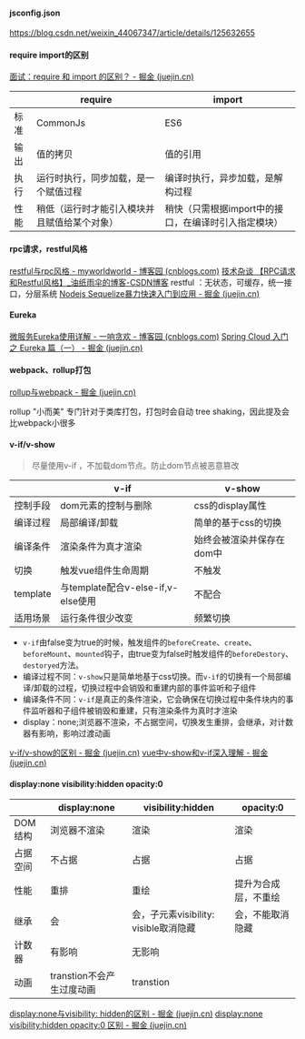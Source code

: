 #### jsconfig.json

https://blog.csdn.net/weixin_44067347/article/details/125632655

#### require import的区别

[面试：require 和 import 的区别？ - 掘金 (juejin.cn)](https://juejin.cn/post/7014011266796617736)

| |require|import|
|-|-------|------|
|标准|CommonJs|ES6|
|输出|值的拷贝|值的引用|
|执行|运行时执行，同步加载，是一个赋值过程|编译时执行，异步加载，是解构过程|
|性能|稍低（运行时才能引入模块并且赋值给某个对象）| 稍快（只需根据import中的接口，在编译时引入指定模块）|

#### rpc请求，restful风格

[restful与rpc风格 - myworldworld - 博客园 (cnblogs.com)](https://www.cnblogs.com/hello-/articles/9958943.html)
[技术杂谈 【RPC请求和Restful风格】_油纸雨伞的博客-CSDN博客](https://blog.csdn.net/xuschang/article/details/129630109)
restful ：无状态，可缓存，统一接口，分层系统
[Nodejs Sequelize暴力快速入门到应用 - 掘金 (juejin.cn)](https://juejin.cn/post/7123155989200633870)

#### Eureka

[微服务Eureka使用详解 - 一响贪欢 - 博客园 (cnblogs.com)](https://www.cnblogs.com/yxth/p/10845640.html)
[Spring Cloud 入门 之 Eureka 篇（一） - 掘金 (juejin.cn)](https://juejin.cn/post/6844903633419517960)

#### webpack、rollup打包

[rollup与webpack - 掘金 (juejin.cn)](https://juejin.cn/post/6984052513867563044)

rollup "小而美" 
专门针对于类库打包，打包时会自动 tree shaking，因此提及会比webpack小很多

#### v-if/v-show

> 尽量使用v-if ，不加载dom节点。防止dom节点被恶意篡改

|  |v-if|v-show|
|--|----|-------|
|控制手段|dom元素的控制与删除|css的display属性|
|编译过程|局部编译/卸载|简单的基于css的切换|
|编译条件|渲染条件为真才渲染|始终会被渲染并保存在dom中|
|切换|触发vue组件生命周期|不触发|
|template|与template配合v-else-if,v-else使用|不配合|
|适用场景|运行条件很少改变|频繁切换|


-  `v-if`由false变为true的时候，触发组件的`beforeCreate`、`create`、`beforeMount`、`mounted`钩子，由true变为false时触发组件的`beforeDestory`、`destoryed`方法。
- 编译过程不同：`v-show`只是简单地基于css切换。而`v-if`的切换有一个局部编译/卸载的过程，切换过程中会销毁和重建内部的事件监听和子组件
- 编译条件不同：`v-if`是真正的条件渲染，它会确保在切换过程中条件块内的事件监听器和子组件被销毁和重建，只有渲染条件为真时才渲染
- display：none;浏览器不渲染，不占据空间，切换发生重排，会继承，对计数器有影响，影响过渡动画

[v-if/v-show的区别 - 掘金 (juejin.cn)](https://juejin.cn/post/7139883954835816462)
[vue中v-show和v-if深入理解 - 掘金 (juejin.cn)](https://juejin.cn/post/7074834887269842975)


#### display:none visibility:hidden opacity:0 
|       |display:none|visibility:hidden|opacity:0|
|-------|------------|-----------------|---------|
|DOM结构|浏览器不渲染|渲染|渲染|
|占据空间|不占据|占据|占据|
|性能|重排|重绘|提升为合成层，不重绘|
|继承|会|会，子元素visibility: visible取消隐藏|会，不能取消隐藏|
|计数器|有影响|无影响||
|动画|transtion不会产生过度动画|transtion|

[display:none与visibility: hidden的区别 - 掘金 (juejin.cn)](https://juejin.cn/post/6975819518153064462)
[display:none visibility:hidden opacity:0 区别 - 掘金 (juejin.cn)](https://juejin.cn/post/6844904200401502215)